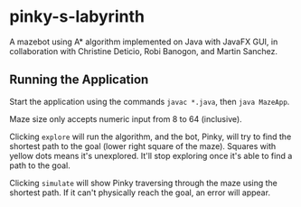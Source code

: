 # pinky-s-labyrinth
A mazebot using A* algorithm implemented on Java with JavaFX GUI, in collaboration with Christine Deticio, Robi Banogon, and Martin Sanchez.

## Running the Application
Start the application using the commands `javac *.java`, then `java MazeApp`.

Maze size only accepts numeric input from 8 to 64 (inclusive).

Clicking `explore` will run the algorithm, and the bot, Pinky, will try to find the shortest path to the goal (lower right square of the maze). Squares with yellow dots means it's unexplored. It'll stop exploring once it's able to find a path to the goal.

Clicking `simulate` will show Pinky traversing through the maze using the shortest path. If it can't physically reach the goal, an error will appear.